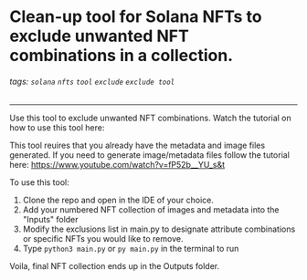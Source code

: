 # Clean-up tool for Solana NFTs to exclude unwanted NFT combinations in a collection.

###### tags: `solana` `nfts` `tool` `exclude` `exclude tool` 

---

Use this tool to exclude unwanted NFT combinations. Watch the tutorial on how to use this tool here: 

This tool reuires that you already have the metadata and image files generated. If you need to generate image/metadata files follow the tutorial here: https://www.youtube.com/watch?v=fP52b__YU_s&t

To use this tool:
1. Clone the repo and open in the IDE of your choice. 
2. Add your numbered NFT collection of images and metadata into the "Inputs" folder
3. Modify the exclusions list in main.py to designate attribute combinations or specific NFTs you would like to remove.
4. Type `python3 main.py` or `py main.py` in the terminal to run

Voila, final NFT collection ends up in the Outputs folder.

